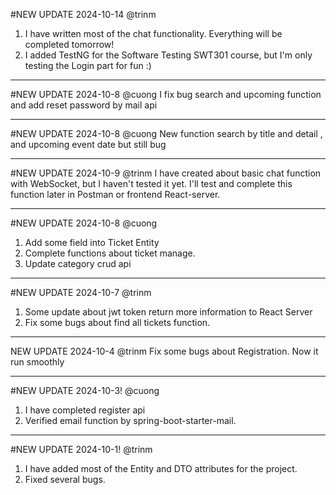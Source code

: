 
#NEW UPDATE 2024-10-14 @trinm
1. I have written most of the chat functionality. Everything will be completed tomorrow!
2. I added TestNG for the Software Testing SWT301 course, but I'm only testing the Login part for fun :)
___________________________________________________________________________
#NEW UPDATE 2024-10-8 @cuong
I fix bug search and upcoming function and add reset password by mail api
____________________________________________________________________________
#NEW UPDATE 2024-10-8 @cuong
New function search by title and detail , and upcoming event date but still bug
______________________________________________________________________________
#NEW UPDATE 2024-10-9 @trinm
I have created about basic chat function with WebSocket, but I haven't tested it yet.
I'll test and complete this function later in Postman or frontend React-server.
_______________________________________________________________________________
#NEW UPDATE 2024-10-8 @cuong
1. Add some field into Ticket Entity
2. Complete functions about ticket manage.
3. Update category crud api
---------------------------------------------------------------------
#NEW UPDATE 2024-10-7 @trinm
1. Some update about jwt token return more information to React Server
2. Fix some bugs about find all tickets function.
----------------------------------------------------------------------
NEW UPDATE 2024-10-4 @trinm
Fix some bugs about Registration. Now it run smoothly

----------------------------------------------------------------------
#NEW UPDATE 2024-10-3! @cuong
1. I have completed register api
2. Verified email function by spring-boot-starter-mail.
--------------------------------------------------------------------
#NEW UPDATE 2024-10-1! @trinm
1. I have added most of the Entity and DTO attributes for the project.
2. Fixed several bugs.
